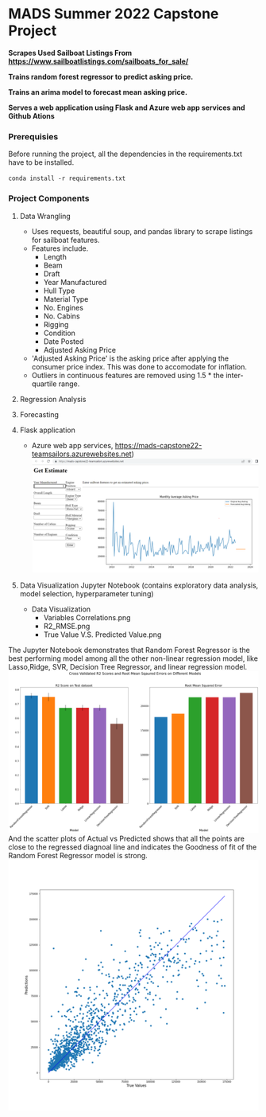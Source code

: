 # MADS Summer 2022 Capstone Project

**Scrapes Used Sailboat Listings From https://www.sailboatlistings.com/sailboats_for_sale/**

**Trains random forest regressor to predict asking price.**

**Trains an arima model to forecast mean asking price.**

**Serves a web application using Flask and Azure web app services and Github Ations**


### Prerequisies
Before running the project, all the dependencies in the requirements.txt have to be installed. 

`conda install -r requirements.txt` 

### Project Components

1. Data Wrangling
   - Uses requests, beautiful soup, and pandas library to scrape listings for sailboat features.
   - Features include.
       * Length
       * Beam
       * Draft
       * Year Manufactured
       * Hull Type
       * Material Type
       * No. Engines
       * No. Cabins
       * Rigging
       * Condition
       * Date Posted
       * Adjusted Asking Price 
   - 'Adjusted Asking Price' is the asking price after applying the consumer price index. This was done to accomodate for inflation.
   - Outliers in continuous features are removed using 1.5 * the inter-quartile range.

2. Regression Analysis


2. Forecasting



3. Flask application 
   - Azure web app services, https://mads-capstone22-teamsailors.azurewebsites.net)
  ![Alt text](webapp_snippet.PNG)
   

5. Data Visualization Jupyter Notebook (contains exploratory data analysis, model selection, hyperparameter tuning)
    - Data Visualization 
      - Variables Correlations.png
      - R2_RMSE.png
      - True Value V.S. Predicted Value.png

The Jupyter Notebook demonstrates that Random Forest Regressor is the best performing model among all the other non-linear regression model, like Lasso,Ridge, SVR, Decision Tree Regressor, and linear regression model.
![Alt text](R2_RMSE.png)
And the scatter plots of Actual vs Predicted shows that all the points are close to the regressed diagnoal line and indicates the Goodness of fit of the Random Forest Regressor model is strong.
![Alt text](Actual_vs_Predicted.png)
